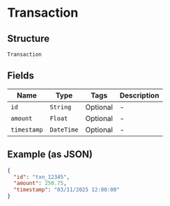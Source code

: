 
# Transaction

## Structure

`Transaction`

## Fields

| Name | Type | Tags | Description |
|  --- | --- | --- | --- |
| `id` | `String` | Optional | - |
| `amount` | `Float` | Optional | - |
| `timestamp` | `DateTime` | Optional | - |

## Example (as JSON)

```json
{
  "id": "txn_12345",
  "amount": 250.75,
  "timestamp": "03/11/2025 12:00:00"
}
```

